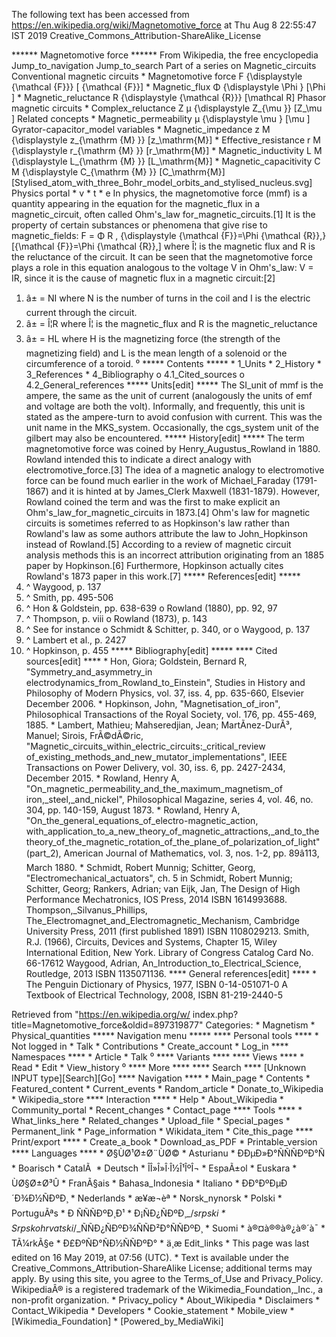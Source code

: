 The following text has been accessed from https://en.wikipedia.org/wiki/Magnetomotive_force at Thu Aug 8 22:55:47 IST 2019
Creative_Commons_Attribution-ShareAlike_License




















****** Magnetomotive force ******
From Wikipedia, the free encyclopedia
Jump_to_navigation Jump_to_search
Part of a series on
Magnetic_circuits
Conventional magnetic circuits
    * Magnetomotive force       F     {\displaystyle {\mathcal {F}}}  [
      {\mathcal {F}}]
    * Magnetic_flux     &#x03A6;   {\displaystyle \Phi }  [\Phi ]
    * Magnetic_reluctance       R     {\displaystyle {\mathcal {R}}}  [\mathcal
      R]
Phasor magnetic circuits
    * Complex_reluctance      Z  &#x03BC;     {\displaystyle Z_{\mu }}  [Z_\mu
      ]
Related concepts
    * Magnetic_permeability     &#x03BC;   {\displaystyle \mu }  [\mu ]
Gyrator-capacitor_model variables
    * Magnetic_impedance      z   M      {\displaystyle z_{\mathrm {M} }}
      [z_\mathrm{M}]
    * Effective_resistance      r   M      {\displaystyle r_{\mathrm {M} }}
      [r_\mathrm{M}]
    * Magnetic_inductivity      L   M      {\displaystyle L_{\mathrm {M} }}
      [L_\mathrm{M}]
    * Magnetic_capacitivity      C   M      {\displaystyle C_{\mathrm {M} }}
      [C_\mathrm{M}]
[Stylised_atom_with_three_Bohr_model_orbits_and_stylised_nucleus.svg] Physics
portal
    * v
    * t
    * e
In physics, the magnetomotive force (mmf) is a quantity appearing in the
equation for the magnetic_flux in a magnetic_circuit, often called Ohm's_law
for_magnetic_circuits.[1] It is the property of certain substances or phenomena
that give rise to magnetic_fields:
           F   = &#x03A6;   R   ,   {\displaystyle {\mathcal {F}}=\Phi
      {\mathcal {R}},}  [{\mathcal  {F}}=\Phi {\mathcal  {R}},]
where Î¦ is the magnetic flux and R is the reluctance of the circuit. It can be
seen that the magnetomotive force plays a role in this equation analogous to
the voltage V in Ohm's_law: V = IR, since it is the cause of magnetic flux in a
magnetic circuit:[2]
   1. â± = NI
            where N is the number of turns in the coil and I is the electric
            current through the circuit.
   2. â± = Î¦R
            where Î¦ is the magnetic_flux and R is the magnetic_reluctance
   3. â± = HL
            where H is the magnetizing force (the strength of the magnetizing
            field) and L is the mean length of a solenoid or the circumference
            of a toroid.
⁰
***** Contents *****
    * 1_Units
    * 2_History
    * 3_References
    * 4_Bibliography
          o 4.1_Cited_sources
          o 4.2_General_references
***** Units[edit] *****
The SI_unit of mmf is the ampere, the same as the unit of current (analogously
the units of emf and voltage are both the volt). Informally, and frequently,
this unit is stated as the ampere-turn to avoid confusion with current. This
was the unit name in the MKS_system. Occasionally, the cgs_system unit of the
gilbert may also be encountered.
***** History[edit] *****
The term magnetomotive force was coined by Henry_Augustus_Rowland in 1880.
Rowland intended this to indicate a direct analogy with electromotive_force.[3]
The idea of a magnetic analogy to electromotive force can be found much earlier
in the work of Michael_Faraday (1791-1867) and it is hinted at by James_Clerk
Maxwell (1831-1879). However, Rowland coined the term and was the first to make
explicit an Ohm's_law_for_magnetic_circuits in 1873.[4]
Ohm's law for magnetic circuits is sometimes referred to as Hopkinson's law
rather than Rowland's law as some authors attribute the law to John_Hopkinson
instead of Rowland.[5] According to a review of magnetic circuit analysis
methods this is an incorrect attribution originating from an 1885 paper by
Hopkinson.[6] Furthermore, Hopkinson actually cites Rowland's 1873 paper in
this work.[7]
***** References[edit] *****
   1. ^ Waygood, p. 137
   2. ^ Smith, pp. 495-506
   3. ^  Hon & Goldstein, pp. 638-639
          o Rowland (1880), pp. 92, 97
   4. ^  Thompson, p. viii
          o Rowland (1873), p. 143
   5. ^  See for instance
          o Schmidt & Schitter, p. 340, or
          o Waygood, p. 137
   6. ^ Lambert et al., p. 2427
   7. ^ Hopkinson, p. 455
***** Bibliography[edit] *****
**** Cited sources[edit] ****
    * Hon, Giora; Goldstein, Bernard R, "Symmetry_and_asymmetry_in
      electrodynamics_from_Rowland_to_Einstein", Studies in History and
      Philosophy of Modern Physics, vol. 37, iss. 4, pp. 635-660, Elsevier
      December 2006.
    * Hopkinson, John, "Magnetisation_of_iron", Philosophical Transactions of
      the Royal Society, vol. 176, pp. 455-469, 1885.
    * Lambert, Mathieu; Mahseredjian, Jean; MartÃ­nez-DurÃ³, Manuel; Sirois,
      FrÃ©dÃ©ric, "Magnetic_circuits_within_electric_circuits:_critical_review
      of_existing_methods_and_new_mutator_implementations", IEEE Transactions
      on Power Delivery, vol. 30, iss. 6, pp. 2427-2434, December 2015.
    * Rowland, Henry A, "On_magnetic_permeability_and_the_maximum_magnetism_of
      iron,_steel,_and_nickel", Philosophical Magazine, series 4, vol. 46, no.
      304, pp. 140-159, August 1873.
    * Rowland, Henry A, "On_the_general_equations_of_electro-magnetic_action,
      with_application_to_a_new_theory_of_magnetic_attractions,_and_to_the
      theory_of_the_magnetic_rotation_of_the_plane_of_polarization_of_light"
      (part_2), American Journal of Mathematics, vol. 3, nos. 1-2, pp.
      89â113, March 1880.
    * Schmidt, Robert Munnig; Schitter, Georg, "Electromechanical_actuators",
      ch. 5 in Schmidt, Robert Munnig; Schitter, Georg; Rankers, Adrian; van
      Eijk, Jan, The Design of High Performance Mechatronics, IOS Press, 2014
ISBN 1614993688.
Thompson,_Silvanus_Phillips, The_Electromagnet_and_Electromagnetic_Mechanism,
Cambridge University Press, 2011 (first published 1891)
ISBN 1108029213.
Smith, R.J. (1966), Circuits, Devices and Systems, Chapter 15, Wiley
International Edition, New York. Library of Congress Catalog Card No. 66-17612
Waygood, Adrian, An_Introduction_to_Electrical_Science, Routledge, 2013
ISBN 1135071136.
**** General references[edit] ****
    * The Penguin Dictionary of Physics, 1977,
ISBN 0-14-051071-0
A Textbook of Electrical Technology, 2008,
ISBN 81-219-2440-5

Retrieved from "https://en.wikipedia.org/w/
index.php?title=Magnetomotive_force&oldid=897319877"
Categories:
    * Magnetism
    * Physical_quantities
***** Navigation menu *****
**** Personal tools ****
    * Not logged in
    * Talk
    * Contributions
    * Create_account
    * Log_in
**** Namespaces ****
    * Article
    * Talk
⁰
**** Variants ****
**** Views ****
    * Read
    * Edit
    * View_history
⁰
**** More ****
**** Search ****
[Unknown INPUT type][Search][Go]
**** Navigation ****
    * Main_page
    * Contents
    * Featured_content
    * Current_events
    * Random_article
    * Donate_to_Wikipedia
    * Wikipedia_store
**** Interaction ****
    * Help
    * About_Wikipedia
    * Community_portal
    * Recent_changes
    * Contact_page
**** Tools ****
    * What_links_here
    * Related_changes
    * Upload_file
    * Special_pages
    * Permanent_link
    * Page_information
    * Wikidata_item
    * Cite_this_page
**** Print/export ****
    * Create_a_book
    * Download_as_PDF
    * Printable_version
**** Languages ****
    * Ø§ÙØ¹Ø±Ø¨ÙØ©
    * Asturianu
    * ÐÐµÐ»Ð°ÑÑÑÐºÐ°Ñ
    * Boarisch
    * CatalÃ 
    * Deutsch
    * ÎÎ»Î»Î·Î½Î¹ÎºÎ¬
    * EspaÃ±ol
    * Euskara
    * ÙØ§Ø±Ø³Û
    * FranÃ§ais
    * Bahasa_Indonesia
    * Italiano
    * ÐÐ°ÐºÐµÐ´Ð¾Ð½ÑÐºÐ¸
    * Nederlands
    * æ¥æ¬èª
    * Norsk_nynorsk
    * Polski
    * PortuguÃªs
    * Ð ÑÑÑÐºÐ¸Ð¹
    * Ð¡ÑÐ¿ÑÐºÐ¸_/_srpski
    * Srpskohrvatski_/_ÑÑÐ¿ÑÐºÐ¾ÑÑÐ²Ð°ÑÑÐºÐ¸
    * Suomi
    * à®¤à®®à®¿à®´à¯
    * TÃ¼rkÃ§e
    * Ð£ÐºÑÐ°ÑÐ½ÑÑÐºÐ°
    * ä¸­æ
Edit_links
    * This page was last edited on 16 May 2019, at 07:56 (UTC).
    * Text is available under the Creative_Commons_Attribution-ShareAlike
      License; additional terms may apply. By using this site, you agree to the
      Terms_of_Use and Privacy_Policy. WikipediaÂ® is a registered trademark of
      the Wikimedia_Foundation,_Inc., a non-profit organization.
    * Privacy_policy
    * About_Wikipedia
    * Disclaimers
    * Contact_Wikipedia
    * Developers
    * Cookie_statement
    * Mobile_view
    * [Wikimedia_Foundation]
    * [Powered_by_MediaWiki]
